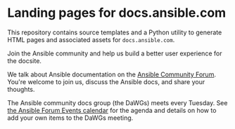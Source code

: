 # Landing pages for docs.ansible.com

This repository contains source templates and a Python utility to generate HTML pages and associated assets for ``docs.ansible.com``.

Join the Ansible community and help us build a better user experience for the docsite.

We talk about Ansible documentation on the [Ansible Community Forum](https://forum.ansible.com/tag/documentation).
You're welcome to join us, discuss the Ansible docs, and share your thoughts.

The Ansible community docs group (the DaWGs) meets every Tuesday. See [the Ansible Forum Events calendar](https://forum.ansible.com/t/documentation-working-group-meeting/7229) for the agenda and details on how to add your own items to the DaWGs meeting.
